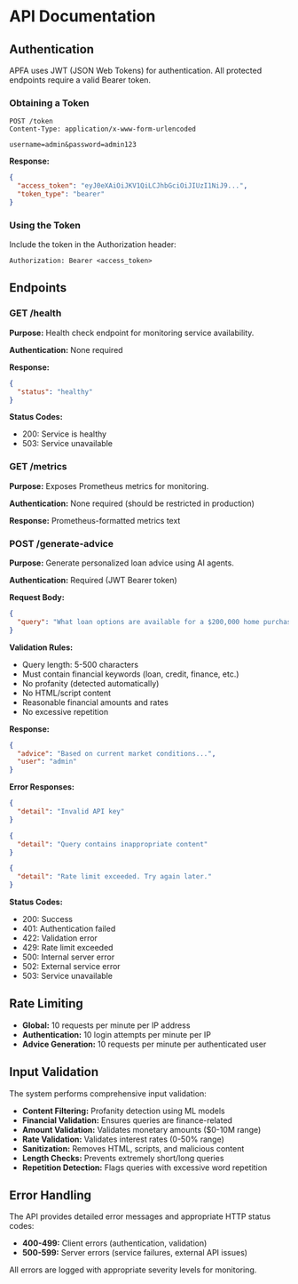 # API Documentation

## Authentication

APFA uses JWT (JSON Web Tokens) for authentication. All protected endpoints require a valid Bearer token.

### Obtaining a Token

```http
POST /token
Content-Type: application/x-www-form-urlencoded

username=admin&password=admin123
```

**Response:**
```json
{
  "access_token": "eyJ0eXAiOiJKV1QiLCJhbGciOiJIUzI1NiJ9...",
  "token_type": "bearer"
}
```

### Using the Token

Include the token in the Authorization header:
```
Authorization: Bearer <access_token>
```

## Endpoints

### GET /health

**Purpose:** Health check endpoint for monitoring service availability.

**Authentication:** None required

**Response:**
```json
{
  "status": "healthy"
}
```

**Status Codes:**
- 200: Service is healthy
- 503: Service unavailable

### GET /metrics

**Purpose:** Exposes Prometheus metrics for monitoring.

**Authentication:** None required (should be restricted in production)

**Response:** Prometheus-formatted metrics text

### POST /generate-advice

**Purpose:** Generate personalized loan advice using AI agents.

**Authentication:** Required (JWT Bearer token)

**Request Body:**
```json
{
  "query": "What loan options are available for a $200,000 home purchase?"
}
```

**Validation Rules:**
- Query length: 5-500 characters
- Must contain financial keywords (loan, credit, finance, etc.)
- No profanity (detected automatically)
- No HTML/script content
- Reasonable financial amounts and rates
- No excessive repetition

**Response:**
```json
{
  "advice": "Based on current market conditions...",
  "user": "admin"
}
```

**Error Responses:**
```json
{
  "detail": "Invalid API key"
}
```
```json
{
  "detail": "Query contains inappropriate content"
}
```
```json
{
  "detail": "Rate limit exceeded. Try again later."
}
```

**Status Codes:**
- 200: Success
- 401: Authentication failed
- 422: Validation error
- 429: Rate limit exceeded
- 500: Internal server error
- 502: External service error
- 503: Service unavailable

## Rate Limiting

- **Global:** 10 requests per minute per IP address
- **Authentication:** 10 login attempts per minute per IP
- **Advice Generation:** 10 requests per minute per authenticated user

## Input Validation

The system performs comprehensive input validation:

- **Content Filtering:** Profanity detection using ML models
- **Financial Validation:** Ensures queries are finance-related
- **Amount Validation:** Validates monetary amounts ($0-10M range)
- **Rate Validation:** Validates interest rates (0-50% range)
- **Sanitization:** Removes HTML, scripts, and malicious content
- **Length Checks:** Prevents extremely short/long queries
- **Repetition Detection:** Flags queries with excessive word repetition

## Error Handling

The API provides detailed error messages and appropriate HTTP status codes:

- **400-499:** Client errors (authentication, validation)
- **500-599:** Server errors (service failures, external API issues)

All errors are logged with appropriate severity levels for monitoring.